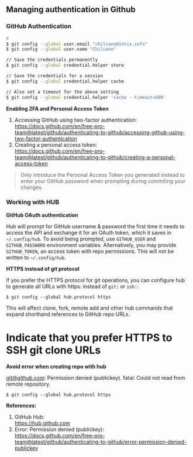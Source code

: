 ## Managing authentication in Github


### GitHub Authentication

```sh
# 
$ git config --global user.email "chilcano@intix.info"
$ git config --global user.name "Chilcano"

// Save the credentials permanently
$ git config --global credential.helper store

// Save the credentials for a session  
$ git config --global credential.helper cache

// Also set a timeout for the above setting
$ git config --global credential.helper 'cache --timeout=600'
```

__Enabling 2FA and Personal Access Token__

1. Accessing GitHub using two-factor authentication:  
https://docs.github.com/en/free-pro-team@latest/github/authenticating-to-github/accessing-github-using-two-factor-authentication
2. Creating a personal access token:  
https://docs.github.com/en/free-pro-team@latest/github/authenticating-to-github/creating-a-personal-access-token

> Only introduce the Personal Access Token you generated instead to enter your GitHub password when prompting during commiting your changes.


### Working with HUB

__GitHub OAuth authentication__  

  Hub will prompt for GitHub username & password the first time it needs to access the API and exchange it for an OAuth token, which it saves in `~/.config/hub`.
  To avoid being prompted, use `GITHUB_USER` and `GITHUB_PASSWORD` environment variables.
  Alternatively, you may provide `GITHUB_TOKEN`, an access token with repo permissions. This will not be written to `~/.config/hub`.

__HTTPS instead of git protocol__  

  If you prefer the HTTPS protocol for git operations, you can configure hub to generate all URLs with https: instead of `git:` or `ssh:`:
  ```
  $ git config --global hub.protocol https
  ```
  This will affect clone, fork, remote add and other hub commands that expand shorthand references to GitHub repo URLs.


# Indicate that you prefer HTTPS to SSH git clone URLs

__Avoid error  when creating repo with hub__  

  git@github.com: Permission denied (publickey).
  fatal: Could not read from remote repository.

``` 
$ git config --global hub.protocol https
```

__References:__  

1. GitHub Hub:  
https://hub.github.com
2. Error: Permission denied (publickey):  
https://docs.github.com/en/free-pro-team@latest/github/authenticating-to-github/error-permission-denied-publickey

